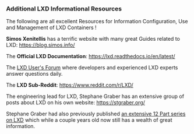 ### Additional LXD Informational Resources 

The following are all excellent Resources for Information Configuration, Use and Management of LXD Containers !

**Simos Xenitellis** has a terrific website with many great Guides related to LXD:  https://blog.simos.info/

The **Official LXD Documentation**:  https://lxd.readthedocs.io/en/latest/

The [LXD User's Forum](https://discuss.linuxcontainers.org/) where developers and experienced LXD experts answer questions daily.

The **LXD Sub-Reddit**:  https://www.reddit.com/r/LXD/

The engineering lead for LXD, Stephane Graber has an extensive group of posts about LXD on his own website:  https://stgraber.org/

Stephane Graber had also previously published [an extensive 12 Part series on LXD](https://stgraber.org/2016/03/11/lxd-2-0-blog-post-series-012/) 
which while a couple years old now still has a wealth of great information.
